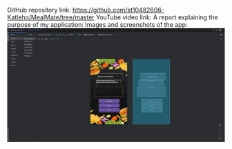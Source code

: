 GitHub repository link: https://github.com/st10482606-Katleho/MealMate/tree/master
YouTube video link:
A report explaining the purpose of my application:
Images and screenshots of the app: ![image alt](https://github.com/st10482606-Katleho/MealMate/blob/029f9c1b9c518a5bf89a9840e89addedce8e881e/Screenshot%202025-04-01%20142145.png)
